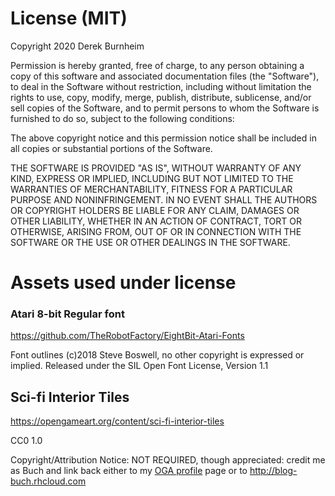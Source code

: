 # License (MIT)

Copyright 2020 Derek Burnheim

Permission is hereby granted, free of charge, to any person obtaining a copy of this software and associated documentation files (the "Software"), to deal in the Software without restriction, including without limitation the rights to use, copy, modify, merge, publish, distribute, sublicense, and/or sell copies of the Software, and to permit persons to whom the Software is furnished to do so, subject to the following conditions:

The above copyright notice and this permission notice shall be included in all copies or substantial portions of the Software.

THE SOFTWARE IS PROVIDED "AS IS", WITHOUT WARRANTY OF ANY KIND, EXPRESS OR IMPLIED, INCLUDING BUT NOT LIMITED TO THE WARRANTIES OF MERCHANTABILITY, FITNESS FOR A PARTICULAR PURPOSE AND NONINFRINGEMENT. IN NO EVENT SHALL THE AUTHORS OR COPYRIGHT HOLDERS BE LIABLE FOR ANY CLAIM, DAMAGES OR OTHER LIABILITY, WHETHER IN AN ACTION OF CONTRACT, TORT OR OTHERWISE, ARISING FROM, OUT OF OR IN CONNECTION WITH THE SOFTWARE OR THE USE OR OTHER DEALINGS IN THE SOFTWARE.

# Assets used under license

### Atari 8-bit Regular font
https://github.com/TheRobotFactory/EightBit-Atari-Fonts

Font outlines (c)2018 Steve Boswell, no other copyright is expressed or implied. Released under the SIL Open Font License, Version 1.1

## Sci-fi Interior Tiles
https://opengameart.org/content/sci-fi-interior-tiles

CC0 1.0

Copyright/Attribution Notice: 
NOT REQUIRED, though appreciated: credit me as Buch and link back either to my [OGA profile](https://opengameart.org/users/buch) page or to http://blog-buch.rhcloud.com

